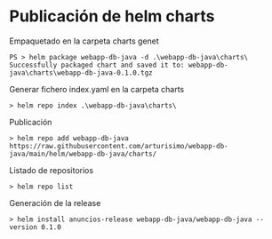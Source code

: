 # Publicación de helm charts

Empaquetado en la carpeta charts genet

	PS > helm package webapp-db-java -d .\webapp-db-java\charts\   
	Successfully packaged chart and saved it to: webapp-db-java\charts\webapp-db-java-0.1.0.tgz


Generar fichero index.yaml en la carpeta charts

	> helm repo index .\webapp-db-java\charts\ 


Publicación 

	> helm repo add webapp-db-java https://raw.githubusercontent.com/arturisimo/webapp-db-java/main/helm/webapp-db-java/charts/	


Listado de repositorios

	> helm repo list


Generación de la release

	> helm install anuncios-release webapp-db-java/webapp-db-java --version 0.1.0